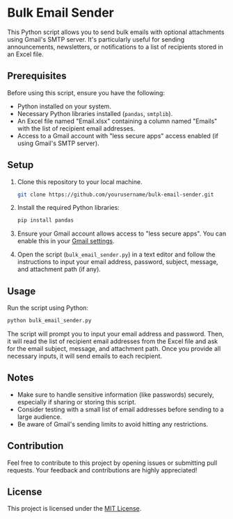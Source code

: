 # Bulk Email Sender

This Python script allows you to send bulk emails with optional attachments using Gmail's SMTP server. It's particularly useful for sending announcements, newsletters, or notifications to a list of recipients stored in an Excel file.

## Prerequisites

Before using this script, ensure you have the following:

- Python installed on your system.
- Necessary Python libraries installed (`pandas`, `smtplib`).
- An Excel file named "Email.xlsx" containing a column named "Emails" with the list of recipient email addresses.
- Access to a Gmail account with "less secure apps" access enabled (if using Gmail's SMTP server).

## Setup

1. Clone this repository to your local machine.

    ```bash
    git clone https://github.com/yourusername/bulk-email-sender.git
    ```

2. Install the required Python libraries:

    ```bash
    pip install pandas
    ```

3. Ensure your Gmail account allows access to "less secure apps". You can enable this in your [Gmail settings](https://myaccount.google.com/lesssecureapps).

4. Open the script (`bulk_email_sender.py`) in a text editor and follow the instructions to input your email address, password, subject, message, and attachment path (if any).

## Usage

Run the script using Python:

```bash
python bulk_email_sender.py
```

The script will prompt you to input your email address and password. Then, it will read the list of recipient email addresses from the Excel file and ask for the email subject, message, and attachment path. Once you provide all necessary inputs, it will send emails to each recipient.

## Notes

- Make sure to handle sensitive information (like passwords) securely, especially if sharing or storing this script.
- Consider testing with a small list of email addresses before sending to a large audience.
- Be aware of Gmail's sending limits to avoid hitting any restrictions.

## Contribution

Feel free to contribute to this project by opening issues or submitting pull requests. Your feedback and contributions are highly appreciated!

## License

This project is licensed under the [MIT License](LICENSE).
